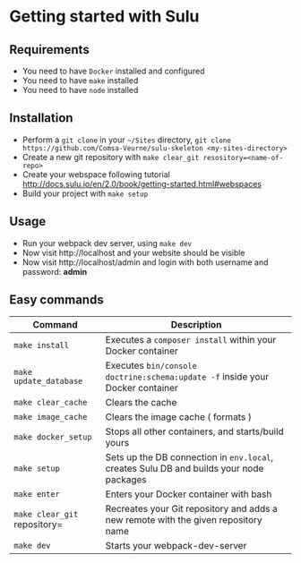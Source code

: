# Getting started with Sulu
## Requirements
- You need to have `Docker` installed and configured
- You need to have `make` installed
- You need to have `node` installed
## Installation
- Perform a `git clone` in your `~/Sites` directory, `git clone https://github.com/Comsa-Veurne/sulu-skeleton <my-sites-directory>`
- Create a new git repository with `make clear_git resository=<name-of-repo>`
- Create your webspace following tutorial http://docs.sulu.io/en/2.0/book/getting-started.html#webspaces
- Build your project with `make setup`
## Usage
- Run your webpack dev server, using `make dev`
- Now visit http://localhost and your website should be visible
- Now visit http://localhost/admin and login with both username and password: **admin**
## Easy commands

| Command  | Description    |
|---|---|
| `make install` | Executes a `composer install` within your Docker container |
| `make update_database` | Executes `bin/console doctrine:schema:update -f` inside your Docker container |
| `make clear_cache` | Clears the cache |
| `make image_cache` | Clears the image cache ( formats ) |
| `make docker_setup` | Stops all other containers, and starts/build yours |
| `make setup` | Sets up the DB connection in `env.local`, creates Sulu DB and builds your node packages |
| `make enter` | Enters your Docker container with bash |
| `make clear_git` repository=<your-repo-name> | Recreates your Git repository and adds a new remote with the given repository name |
| `make dev` | Starts your webpack-dev-server |